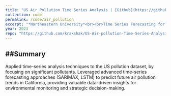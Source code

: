```yaml
---
title: "US Air Pollution Time Series Analysis | [Github](https://github.com/krakshak/US-Air-pollution-Time-Series-Analysis)"
collection: code
permalink: /code/air_pollution
excerpt: "*Northeastern University*<br><br>Time Series Forecasting for US Air Pollution Data.<br><b>Skills</b>: Time Series techniques - Naive methods, Average methods, SARIMAX, LSTM, Python data manipulation."
year: 2023
repo: "https://github.com/krakshak/US-Air-pollution-Time-Series-Analysis"
---
```


##Summary
---

Applied time-series analysis techniques to the US pollution dataset, by focusing on significant pollutants. Leveraged advanced time-series forecasting approaches (SARIMAX, LSTM) to predict future air pollution trends in California, providing valuable data-driven insights for environmental monitoring and strategic decision-making.
